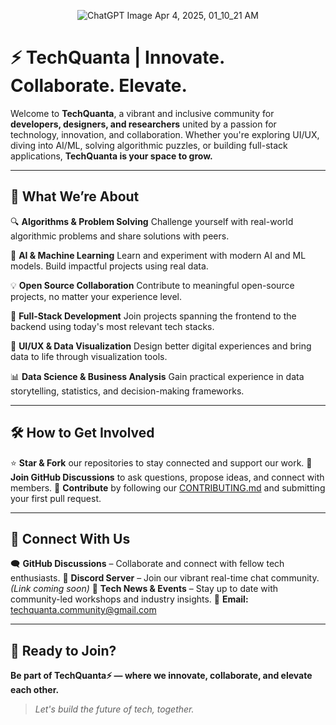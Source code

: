 <div align=center>

![ChatGPT Image Apr 4, 2025, 01_10_21 AM](https://github.com/user-attachments/assets/9c278056-27da-4bf9-8c5e-9f871708199e)

  
</div>

# ⚡ TechQuanta | Innovate. Collaborate. Elevate.

Welcome to **TechQuanta**, a vibrant and inclusive community for **developers, designers, and researchers** united by a passion for technology, innovation, and collaboration. Whether you're exploring UI/UX, diving into AI/ML, solving algorithmic puzzles, or building full-stack applications, **TechQuanta is your space to grow.**

---

## 🌟 What We’re About

🔍 **Algorithms & Problem Solving**
Challenge yourself with real-world algorithmic problems and share solutions with peers.

🤖 **AI & Machine Learning**
Learn and experiment with modern AI and ML models. Build impactful projects using real data.

💡 **Open Source Collaboration**
Contribute to meaningful open-source projects, no matter your experience level.

🚀 **Full-Stack Development**
Join projects spanning the frontend to the backend using today's most relevant tech stacks.

🎨 **UI/UX & Data Visualization**
Design better digital experiences and bring data to life through visualization tools.

📊 **Data Science & Business Analysis**
Gain practical experience in data storytelling, statistics, and decision-making frameworks.

---

## 🛠️ How to Get Involved

⭐ **Star & Fork** our repositories to stay connected and support our work.
💬 **Join GitHub Discussions** to ask questions, propose ideas, and connect with members.
🔧 **Contribute** by following our [CONTRIBUTING.md](./CONTRIBUTING.md) and submitting your first pull request.

---

## 🔗 Connect With Us

🗨️ **GitHub Discussions** – Collaborate and connect with fellow tech enthusiasts.
💬 **Discord Server** – Join our vibrant real-time chat community. *(Link coming soon)*
📰 **Tech News & Events** – Stay up to date with community-led workshops and industry insights.
📧 **Email:** [techquanta.community@gmail.com](mailto:techquanta.community@gmail.com)

---

## 🚀 Ready to Join?

**Be part of TechQuanta⚡ — where we innovate, collaborate, and elevate each other.**

> *Let's build the future of tech, together.*
